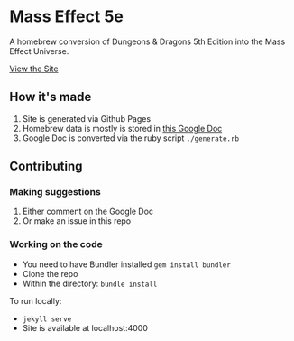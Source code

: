 # Mass Effect 5e
A homebrew conversion of Dungeons & Dragons 5th Edition into the Mass Effect Universe.

 [View the Site](https://queryluke.github.io/masseffect-5e)
 
 ## How it's made
 
 1. Site is generated via Github Pages
 2. Homebrew data is mostly is stored in [this Google Doc](https://docs.google.com/spreadsheets/d/1RilxN9RRAuSwZoeuC5YN5xwBvZNk7BuhASQKof44bBo/edit?usp=sharing)
 3. Google Doc is converted via the ruby script `./generate.rb`
 
 ## Contributing
 
 ### Making suggestions
 
 1. Either comment on the Google Doc
 2. Or make an issue in this repo
 
 ### Working on the code
 * You need to have Bundler installed `gem install bundler`
 * Clone the repo
 * Within the directory: `bundle install`
 
 To run locally:
 
 * `jekyll serve`
 * Site is available at localhost:4000
